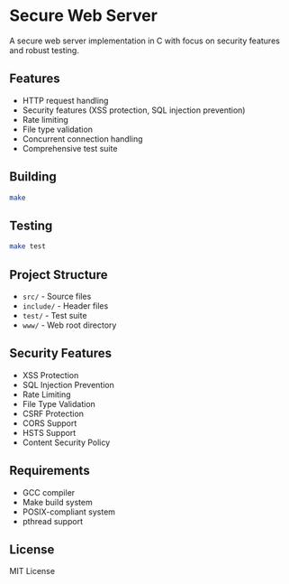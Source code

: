 # Secure Web Server

A secure web server implementation in C with focus on security features and robust testing.

## Features

- HTTP request handling
- Security features (XSS protection, SQL injection prevention)
- Rate limiting
- File type validation
- Concurrent connection handling
- Comprehensive test suite

## Building

```bash
make
```

## Testing

```bash
make test
```

## Project Structure

- `src/` - Source files
- `include/` - Header files
- `test/` - Test suite
- `www/` - Web root directory

## Security Features

- XSS Protection
- SQL Injection Prevention
- Rate Limiting
- File Type Validation
- CSRF Protection
- CORS Support
- HSTS Support
- Content Security Policy

## Requirements

- GCC compiler
- Make build system
- POSIX-compliant system
- pthread support

## License

MIT License